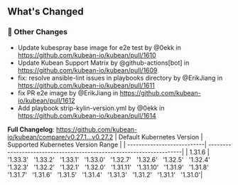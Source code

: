 <!-- Release notes generated using configuration in .github/release.yml at v0.27.2 -->

## What's Changed
### 🔨 Other Changes
* Update kubespray base image for e2e test by @0ekk in https://github.com/kubean-io/kubean/pull/1610
* Update Kubean Support Matrix by @github-actions[bot] in https://github.com/kubean-io/kubean/pull/1609
* fix: resolve ansible-lint issues in playbooks directory by @ErikJiang in https://github.com/kubean-io/kubean/pull/1611
* fix PR e2e image by @ErikJiang in https://github.com/kubean-io/kubean/pull/1612
* Add playbook strip-kylin-version.yml by @0ekk in https://github.com/kubean-io/kubean/pull/1614


**Full Changelog**: https://github.com/kubean-io/kubean/compare/v0.27.1...v0.27.2
| Default Kubernetes Version | Supported Kubernetes Version Range                                   |
| ---------------------------| ---------------------------------------------------------------------|
| 1.31.6                  |  '1.33.3' &nbsp; '1.33.2' &nbsp; '1.33.1' &nbsp; '1.33.0' &nbsp; '1.32.7' &nbsp; '1.32.6' &nbsp; '1.32.5' &nbsp; '1.32.4' &nbsp; '1.32.3' &nbsp; '1.32.2' &nbsp; '1.32.1' &nbsp; '1.32.0' &nbsp; '1.31.11' &nbsp; '1.31.10' &nbsp; '1.31.9' &nbsp; '1.31.8' &nbsp; '1.31.7' &nbsp; '1.31.6' &nbsp; '1.31.5' &nbsp; '1.31.4' &nbsp; '1.31.3' &nbsp; '1.31.2' &nbsp; '1.31.1' &nbsp; '1.31.0'|
